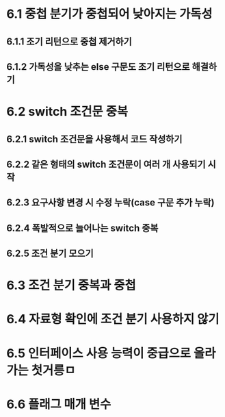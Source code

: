 # 6.1 중첩 분기가 중첩되어 낮아지는 가독성

## 6.1.1 조기 리턴으로 중첩 제거하기

## 6.1.2 가독성을 낮추는 else 구문도 조기 리턴으로 해결하기

# 6.2 switch 조건문 중복

## 6.2.1 switch 조건문을 사용해서 코드 작성하기

## 6.2.2 같은 형태의 switch 조건문이 여러 개 사용되기 시작

## 6.2.3 요구사항 변경 시 수정 누락(case 구문 추가 누락)

## 6.2.4 폭발적으로 늘어나는 switch 중복

## 6.2.5 조건 분기 모으기 

# 6.3 조건 분기 중복과 중첩

# 6.4 자료형 확인에 조건 분기 사용하지 않기

# 6.5 인터페이스 사용 능력이 중급으로 올라가는 첫거릉ㅁ

# 6.6 플래그 매개 변수